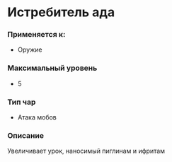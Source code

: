 # Истребитель ада

### Применяется к:

* Оружие&#x20;

### Максимальный уровень&#x20;

* 5

### Тип чар

* Атака мобов

### Описание

Увеличивает урок, наносимый пиглинам и ифритам&#x20;
